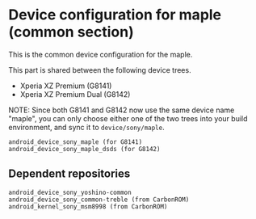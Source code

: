 Device configuration for maple (common section)
=========================================

This is the common device configuration for the maple.

This part is shared between the following device trees.

* Xperia XZ Premium (G8141)
* Xperia XZ Premium Dual (G8142)

NOTE: Since both G8141 and G8142 now use the same device name "maple", 
you can only choose either one of the two trees into your build environment, 
and sync it to `device/sony/maple`.

    android_device_sony_maple (for G8141)
    android_device_sony_maple_dsds (for G8142)

Dependent repositories
----------------------

    android_device_sony_yoshino-common
    android_device_sony_common-treble (from CarbonROM)
    android_kernel_sony_msm8998 (from CarbonROM)
